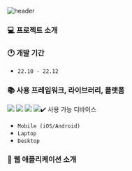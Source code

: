 ![header](https://capsule-render.vercel.app/api?type=waving&color=FF8A5C&height=200&section=header&text=Squid%20Game&fontSize=50)

### 💻 프로젝트 소개

### 🕐 개발 기간

- `22.10 - 22.12`

### 📚 사용 프레임워크, 라이브러리, 플랫폼

<div>
	<img src="https://img.shields.io/badge/Vue.js-4FC08D?style=flat&logo=Vue.js&logoColor=white" />
	<img src="https://img.shields.io/badge/Vuetify-1867C0?style=flat&logo=Vuetify&logoColor=white" />
	<img src="https://img.shields.io/badge/Vuetify-6F717D?style=flat&logo=Vue.js&logoColor=white" />
	<img src="https://img.shields.io/badge/Firebase-FFCA28?style=flat&logo=Firebase />
</div>

---

### ✔️ 사용 가능 디바이스

- `Mobile (iOS/Android)`
- `Laptop`
- `Desktop`

### 📌 웹 애플리케이션 소개
